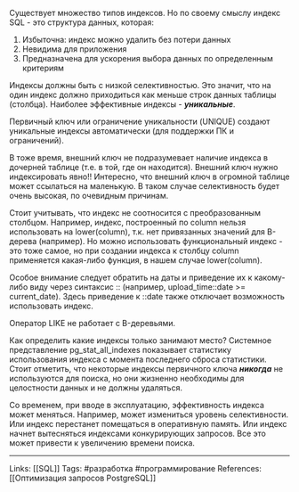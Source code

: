 Существует множество типов индексов. Но по своему смыслу индекс SQL - это структура данных, которая:
1. Избыточна: индекс можно удалить без потери данных
2. Невидима для приложения
3. Предназначена для ускорения выбора данных по определенным критериям

Индексы должны быть с низкой селективностью. Это значит, что на один индекс должно приходиться как меньше строк данных таблицы (столбца). Наиболее эффективные индексы - ***уникальные***.

Первичный ключ или ограничение уникальности (UNIQUE) создают уникальные индексы автоматически (для поддержки ПК и ограничений). 

В тоже время, внешний ключ не подразумевает наличие индекса в дочерней таблице (т.е. в той, где он находится). Внешний ключ нужно индексировать явно!! Интересно, что внешний ключ в огромной таблице может ссылаться на маленькую. В таком случае селективность будет очень высокая, по очевидным причинам. 

Стоит учитывать, что индекс не соотносится с преобразованным столбцом. Например, индекс, построенный по column нельзя использовать на lower(column), т.к. нет привязанных значений для B-дерева (например). Но можно использовать функциональный индекс - это тоже самое, но при создании индекса к столбцу column применяется какая-либо функция, в нашем случае lower(column). 

Особое внимание следует обратить на даты и приведение их к какому-либо виду через синтаксис :: (например, upload_time::date >= current_date). Здесь приведение к ::date также отключает возможность использовать индекс. 

Оператор LIKE не работает с B-деревьями. 

Как определить какие индексы только занимают место? Системное представление pg_stat_all_indexes показывает статистику использования индекса с момента последнего сброса статистики. Стоит отметить, что некоторые индексы первичного ключа ***никогда*** не используются для поиска, но они жизненно необходимы для целостности данных и не должны удаляться. 

Со временем, при вводе в эксплуатацию, эффективность индекса может меняться. Например, может измениться уровень селективности. Или индекс перестанет помещаться в оперативную память. Или индекс начнет вытесняться индексами конкурирующих запросов. Все это может привести к увеличению времени поиска. 
___
Links: [[SQL]]
Tags: #разработка #программирование 
References: [[Оптимизация запросов PostgreSQL]]
